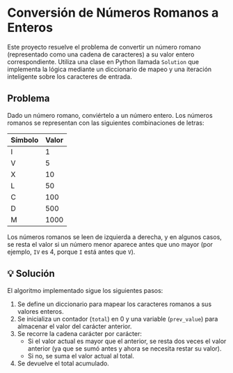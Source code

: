 # Conversión de Números Romanos a Enteros

Este proyecto resuelve el problema de convertir un número romano (representado como una cadena de caracteres) a su valor entero correspondiente. Utiliza una clase en Python llamada `Solution` que implementa la lógica mediante un diccionario de mapeo y una iteración inteligente sobre los caracteres de entrada.

## Problema

Dado un número romano, conviértelo a un número entero. Los números romanos se representan con las siguientes combinaciones de letras:

| Símbolo | Valor |
|---------|-------|
| I       | 1     |
| V       | 5     |
| X       | 10    |
| L       | 50    |
| C       | 100   |
| D       | 500   |
| M       | 1000  |

Los números romanos se leen de izquierda a derecha, y en algunos casos, se resta el valor si un número menor aparece antes que uno mayor (por ejemplo, `IV` es 4, porque `I` está antes que `V`).

## 💡 Solución

El algoritmo implementado sigue los siguientes pasos:

1. Se define un diccionario para mapear los caracteres romanos a sus valores enteros.
2. Se inicializa un contador (`total`) en 0 y una variable (`prev_value`) para almacenar el valor del carácter anterior.
3. Se recorre la cadena carácter por carácter:
   - Si el valor actual es mayor que el anterior, se resta dos veces el valor anterior (ya que se sumó antes y ahora se necesita restar su valor).
   - Si no, se suma el valor actual al total.
4. Se devuelve el total acumulado.